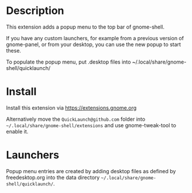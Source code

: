 # Description

This extension adds a popup menu to the top bar of gnome-shell.

If you have any custom launchers, for example from a previous version of gnome-panel, or from your desktop, you can use the new popup to start these.

To populate the popup menu, put .desktop files into ~/.local/share/gnome-shell/quicklaunch/

# Install

Install this extension via https://extensions.gnome.org

Alternatively move the `QuickLaunch@github.com` folder into `~/.local/share/gnome-shell/extensions` and use gnome-tweak-tool to enable it.

# Launchers

Popup menu entries are created by adding desktop files as defined by freedesktop.org into the data directory `~/.local/share/gnome-shell/quicklaunch/`.
